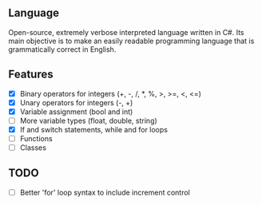 ## Language
Open-source, extremely verbose interpreted language written in C#. Its main objective is to make an easily readable programming language that is grammatically correct in English.

## Features
- [x] Binary operators for integers (+, -, /, *, %, >, >=, <, <=)
- [x] Unary operators for integers (-, +)
- [x] Variable assignment (bool and int)
- [ ] More variable types (float, double, string)
- [x] If and switch statements, while and for loops
- [ ] Functions
- [ ] Classes

## TODO
- [ ] Better 'for' loop syntax to include increment control